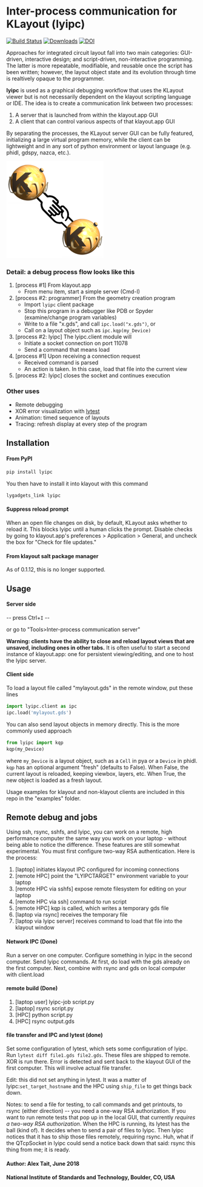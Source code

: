 # Inter-process communication for KLayout (lyipc)
[![Build Status](https://travis-ci.com/atait/klayout-ipc.svg?branch=master)](https://travis-ci.com/atait/klayout-ipc)
[![Downloads](https://static.pepy.tech/personalized-badge/lyipc?period=total&units=international_system&left_color=grey&right_color=brightgreen&left_text=Downloads)](https://pepy.tech/project/lyipc)
[![DOI](https://zenodo.org/badge/138979016.svg)](https://zenodo.org/badge/latestdoi/138979016)

Approaches for integrated circuit layout fall into two main categories: GUI-driven, interactive design; and script-driven, non-interactive programming. The latter is more repeatable, modifiable, and reusable once the script has been written; however, the layout object state and its evolution through time is realtively opaque to the programmer.

__lyipc__ is used as a graphical debugging workflow that uses the KLayout viewer but is not necessarily dependent on the klayout scripting language or IDE. The idea is to create a communication link between two processes:
1. A server that is launched from within the klayout.app GUI
2. A client that can control various aspects of that klayout.app GUI

By separating the processes, the KLayout server GUI can be fully featured, initializing a large virtual program memory, while the client can be lightweight and in any sort of python environment or layout language (e.g. phidl, gdspy, nazca, etc.).

![](icons/lyipc.png?raw=true)


### Detail: a debug process flow looks like this
1. [process #1] From klayout.app
    - From menu item, start a simple server (Cmd-I)
2. [process #2: programmer] From the geometry creation program
    - Import `lyipc` client package
    - Stop this program in a debugger like PDB or Spyder (examine/change program variables)
    - Write to a file "x.gds", and call `ipc.load("x.gds")`, or
    - Call on a layout object such as `ipc.kqp(my_Device)`
3. [process #2: lyipc] The lyipc.client module will
    - Initiate a socket connection on port 11078
    - Send a command that means load
4. [process #1] Upon receiving a connection request
    - Received command is parsed
    - An action is taken. In this case, load that file into the current view
5. [process #2: lyipc] closes the socket and continues execution

### Other uses
- Remote debugging
- XOR error visualization with [lytest](https://github.com/atait/lytest)
- Animation: timed sequence of layouts
- Tracing: refresh display at every step of the program


## Installation
#### From PyPI

```sh
pip install lyipc
```

You then have to install it into klayout with this command

```bash
lygadgets_link lyipc
```

#### Suppress reload prompt
When an open file changes on disk, by default, KLayout asks whether to reload it. This blocks lyipc until a human clicks the prompt. Disable checks by going to klayout.app's preferences > Application > General, and uncheck the box for "Check for file updates."

#### From klayout salt package manager
As of 0.1.12, this is no longer supported.


## Usage
#### Server side
-- press Ctrl+`I` --

or go to "Tools>Inter-process communication server"

__Warning: clients have the ability to close and reload layout views that are unsaved, including ones in other tabs.__ It is often useful to start a second instance of klayout.app: one for persistent viewing/editing, and one to host the lyipc server.

#### Client side
To load a layout file called "mylayout.gds" in the remote window, put these lines
```python
import lyipc.client as ipc
ipc.load('mylayout.gds')
```

You can also send layout objects in memory directly. This is the more commonly used approach
```python
from lyipc import kqp
kqp(my_Device)
```
where `my_Device` is a layout object, such as a `Cell` in pya or a `Device` in phidl. `kqp` has an optional argument "fresh" (defaults to False). When False, the current layout is reloaded, keeping viewbox, layers, etc. When True, the new object is loaded as a fresh layout.

Usage examples for klayout and non-klayout clients are included in this repo in the "examples" folder.


## Remote debug and jobs
Using ssh, rsync, sshfs, and lyipc, you can work on a remote, high performance computer the same way you work on your laptop - without being able to notice the difference. These features are still somewhat experimental. You must first configure two-way RSA authentication. Here is the process:

1. [laptop] initiates klayout IPC configured for incoming connections
1. [remote HPC] point the "LYIPCTARGET" environment variable to your laptop
1. [remote HPC via sshfs] expose remote filesystem for editing on your laptop
1. [remote HPC via ssh] command to run script
1. [remote HPC] kqp is called, which writes a temporary gds file
1. [laptop via rsync] receives the temporary file
1. [laptop via lyipc server] receives command to load that file into the klayout window

#### Network IPC (Done)
Run a server on one computer. Configure something in lyipc in the second computer. Send lyipc commands. At first, do load with the gds already on the first computer. Next, combine with rsync and gds on local computer with client.load

#### remote build (Done)
1. [laptop user] lyipc-job script.py
1. [laptop] rsync script.py
1. [HPC] python script.py
1. [HPC] rsync output.gds


#### file transfer and IPC and lytest (done)
Set some configuration of lytest, which sets some configuration of lyipc. Run `lytest diff file1.gds file2.gds`. These files are shipped to remote. XOR is run there. Error is detected and sent back to the klayout GUI of the first computer. This will involve actual file transfer.

Edit: this did not set anything in lytest. It was a matter of lyipc:`set_target_hostname` and the HPC using `ship_file` to get things back down.

Notes: to send a file for testing, to call commands and get printouts, to rsync (either direction) -- you need a one-way RSA authorization. If you want to run remote tests that pop up in the local GUI, that currently *requires a two-way RSA authorization*. When the HPC is running, its lytest has the ball (kind of). It decides when to send a pair of files to lyipc. Then lyipc notices that it has to ship those files remotely, requiring rsync. Huh, what if the QTcpSocket in lyipc could send a notice back down that said: rsync this thing from me; it is ready.


#### Author: Alex Tait, June 2018
#### National Institute of Standards and Technology, Boulder, CO, USA
